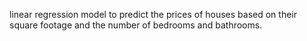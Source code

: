  linear regression model to predict the prices of houses based on their square footage and the number of bedrooms and bathrooms.
